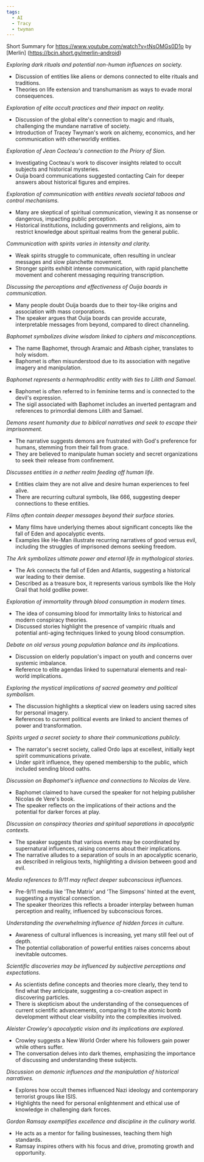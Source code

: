 ```yaml
---
tags:
  - AI
  - Tracy
  - twyman
---
```

Short Summary for https://www.youtube.com/watch?v=tNsOMGs0D1o by [Merlin] (https://bcin.short.gy/merlin-android)

*Exploring dark rituals and potential non-human influences on society.*
- Discussion of entities like aliens or demons connected to elite rituals and traditions.
- Theories on life extension and transhumanism as ways to evade moral consequences.

*Exploration of elite occult practices and their impact on reality.*
- Discussion of the global elite's connection to magic and rituals, challenging the mundane narrative of society.
- Introduction of Tracey Twyman's work on alchemy, economics, and her communication with otherworldly entities.

*Exploration of Jean Cocteau's connection to the Priory of Sion.*
- Investigating Cocteau's work to discover insights related to occult subjects and historical mysteries.
- Ouija board communications suggested contacting Cain for deeper answers about historical figures and empires.

*Exploration of communication with entities reveals societal taboos and control mechanisms.*
- Many are skeptical of spiritual communication, viewing it as nonsense or dangerous, impacting public perception.
- Historical institutions, including governments and religions, aim to restrict knowledge about spiritual realms from the general public.

*Communication with spirits varies in intensity and clarity.*
- Weak spirits struggle to communicate, often resulting in unclear messages and slow planchette movement.
- Stronger spirits exhibit intense communication, with rapid planchette movement and coherent messaging requiring transcription.

*Discussing the perceptions and effectiveness of Ouija boards in communication.*
- Many people doubt Ouija boards due to their toy-like origins and association with mass corporations.
- The speaker argues that Ouija boards can provide accurate, interpretable messages from beyond, compared to direct channeling.

*Baphomet symbolizes divine wisdom linked to ciphers and misconceptions.*
- The name Baphomet, through Aramaic and Atbash cipher, translates to holy wisdom.
- Baphomet is often misunderstood due to its association with negative imagery and manipulation.

*Baphomet represents a hermaphroditic entity with ties to Lilith and Samael.*
- Baphomet is often referred to in feminine terms and is connected to the devil's expression.
- The sigil associated with Baphomet includes an inverted pentagram and references to primordial demons Lilith and Samael.

*Demons resent humanity due to biblical narratives and seek to escape their imprisonment.*
- The narrative suggests demons are frustrated with God's preference for humans, stemming from their fall from grace.
- They are believed to manipulate human society and secret organizations to seek their release from confinement.

*Discusses entities in a nether realm feeding off human life.*
- Entities claim they are not alive and desire human experiences to feel alive.
- There are recurring cultural symbols, like 666, suggesting deeper connections to these entities.

*Films often contain deeper messages beyond their surface stories.*
- Many films have underlying themes about significant concepts like the fall of Eden and apocalyptic events.
- Examples like He-Man illustrate recurring narratives of good versus evil, including the struggles of imprisoned demons seeking freedom.

*The Ark symbolizes ultimate power and eternal life in mythological stories.*
- The Ark connects the fall of Eden and Atlantis, suggesting a historical war leading to their demise.
- Described as a treasure box, it represents various symbols like the Holy Grail that hold godlike power.

*Exploration of immortality through blood consumption in modern times.*
- The idea of consuming blood for immortality links to historical and modern conspiracy theories.
- Discussed stories highlight the presence of vampiric rituals and potential anti-aging techniques linked to young blood consumption.

*Debate on old versus young population balance and its implications.*
- Discussion on elderly population's impact on youth and concerns over systemic imbalance.
- Reference to elite agendas linked to supernatural elements and real-world implications.

*Exploring the mystical implications of sacred geometry and political symbolism.*
- The discussion highlights a skeptical view on leaders using sacred sites for personal imagery.
- References to current political events are linked to ancient themes of power and transformation.

*Spirits urged a secret society to share their communications publicly.*
- The narrator's secret society, called Ordo laps at excellest, initially kept spirit communications private.
- Under spirit influence, they opened membership to the public, which included sending blood oaths.

*Discussion on Baphomet's influence and connections to Nicolas de Vere.*
- Baphomet claimed to have cursed the speaker for not helping publisher Nicolas de Vere's book.
- The speaker reflects on the implications of their actions and the potential for darker forces at play.

*Discussion on conspiracy theories and spiritual separations in apocalyptic contexts.*
- The speaker suggests that various events may be coordinated by supernatural influences, raising concerns about their implications.
- The narrative alludes to a separation of souls in an apocalyptic scenario, as described in religious texts, highlighting a division between good and evil.

*Media references to 9/11 may reflect deeper subconscious influences.*
- Pre-9/11 media like 'The Matrix' and 'The Simpsons' hinted at the event, suggesting a mystical connection.
- The speaker theorizes this reflects a broader interplay between human perception and reality, influenced by subconscious forces.

*Understanding the overwhelming influence of hidden forces in culture.*
- Awareness of cultural influences is increasing, yet many still feel out of depth.
- The potential collaboration of powerful entities raises concerns about inevitable outcomes.

*Scientific discoveries may be influenced by subjective perceptions and expectations.*
- As scientists define concepts and theories more clearly, they tend to find what they anticipate, suggesting a co-creation aspect in discovering particles.
- There is skepticism about the understanding of the consequences of current scientific advancements, comparing it to the atomic bomb development without clear visibility into the complexities involved.

*Aleister Crowley's apocalyptic vision and its implications are explored.*
- Crowley suggests a New World Order where his followers gain power while others suffer.
- The conversation delves into dark themes, emphasizing the importance of discussing and understanding these subjects.

*Discussion on demonic influences and the manipulation of historical narratives.*
- Explores how occult themes influenced Nazi ideology and contemporary terrorist groups like ISIS.
- Highlights the need for personal enlightenment and ethical use of knowledge in challenging dark forces.

*Gordon Ramsay exemplifies excellence and discipline in the culinary world.*
- He acts as a mentor for failing businesses, teaching them high standards.
- Ramsay inspires others with his focus and drive, promoting growth and opportunity.

